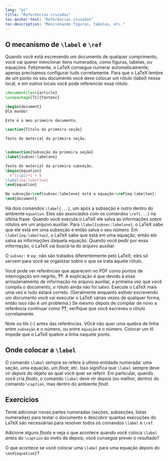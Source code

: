 ```yaml
---
lang: "pt"
title: "Referências cruzadas"
toc-anchor-text: "Referências cruzadas"
toc-description: "Mencionando figuras, tabelas, etc."
---
```


## O mecanismo de `\label` e `\ref`

Quando você está escrevendo um documento de qualquer comprimento, você vai
querer mencionar itens numerados, como figuras, tabelas, ou equações.
Felizmente, o LaTeX consegue numerar automaticamente;  apenas precisamos
configurar tudo corretamente.  Para que o LaTeX lembre de um ponto no seu
documento você deve colocar um rótulo (_label_) nesse local, e em outros locais
você pode referenciar esse rótulo.

```latex
\documentclass{article}
\usepackage[T1]{fontenc}

\begin{document}
Olá mundo!

Este é o meu primeiro documento.

\section{Título da primeira seção}

Texto do material da primeira seção.


\subsection{Subseção da primeira seção}
\label{subsec:labelone}

Texto do material da primeira subseção.
\begin{equation}
  e^{i\pi}+1 = 0
\label{eq:labeltwo}
\end{equation}

Na subseção~\ref{subsec:labelone} está a equação~\ref{eq:labeltwo}.
\end{document}
```

Há dois comandos `\label{...}`, um após a subseção e outro dentro do ambiente
`equation`.  Eles são associados com os comandos `\ref{...}` na última frase.
Quando você executa o LaTeX ele salva as informações sobre rótulos em um arquivo
auxiliar.  Para `\label{subsec:labelone}`, o LaTeX sabe que ele está em uma
subseção e então salva o seu número.  Em `\label{eq:labeltwo}`, o LaTeX sabe que
está em uma equação, então ele salva as informações daquela equação.  Quando
você pedir por essa informação, o LaTeX vai buscá-la do arquivo auxiliar.

O `subsec:` e `eq:` não são tratados diferentemente pelo LaTeX;  eles só servem
para você se organizar sobre o que se trata aquele rótulo.

Você pode ver referências que aparecem no PDF como pontos de interrogação em
negrito, **??**.  A explicação é que devido à esse armazenamento de informação
no arquivo auxiliar, a primeira vez que você compila o documento, o rótulo ainda
não foi salvo.  Execute o LaTeX mais uma vez e tudo estará correto. (Geralmente
enquanto estiver escrevendo um documento você vai executar o LaTeX várias vezes
de qualquer forma, então isso não é um problema.)  Se mesmo depois de compilar
de novo a referência continuar como **??**, verifique que você escreveu o rótulo
corretamente.

Note os tils (`~`) antes das referências.  VOcê não quer uma quebra de linha
entre `subseção` e o número, ou entre `equação` e o número.  Colocar um til
impede que o LaTeX quebre a linha naquele ponto.

## Onde colocar a `\label`

O comando `\label` sempre se refere à _ultima_ entidade numerada:  uma seção,
uma equação, um _float_, etc.  Isso significa que `\label` sempre deve vir
_depois_ do objeto ao qual você quer se referir.  Em particular, quando você
cria _floats_, o comando `\label` deve vir _depois_ (ou melhor, dentro) do
comando `\caption`, mas dentro do ambiente _float_.

## Exercícios

Tente adicionar novas partes numeradas (seções, subseções, listas numeradas)
para testar o documento e descobrir quantas execuções do LaTeX são necessárias
para resolver todos os comandos `\label` e `\ref`.

Adicione alguns _floats_ e veja o que acontece quando você coloca `\label`
_antes_ do `\caption` ao invés de depois;  você consegue prever o resultado?

O que acontece se você colocar uma `\label` para uma equação _depois_ do
`\end{equation}`?
